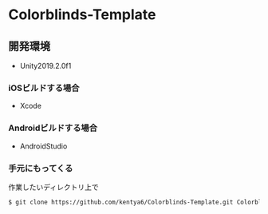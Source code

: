 # Colorblinds-Template

## 開発環境
- Unity2019.2.0f1

### iOSビルドする場合
- Xcode

### Androidビルドする場合
- AndroidStudio


### 手元にもってくる
作業したいディレクトリ上で
```sh
$ git clone https://github.com/kentya6/Colorblinds-Template.git Colorblinds
```
